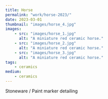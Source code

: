 ```yaml
---
title: Horse
permalink: "work/horse-2023/"
date: 2023-03-01
thumbnail: "images/horse_4.jpg"
images:
    - src: "images/horse_1.jpg"
      alt: "A miniature red ceramic horse."
    - src: "images/horse_2.jpg"
      alt: "A miniature red ceramic horse."
    - src: "images/horse_3.jpg"
      alt: "A miniature red ceramic horse."
tags: 
    - ceramics
medium: 
    - ceramics
---
```


Stoneware / Paint marker detailing